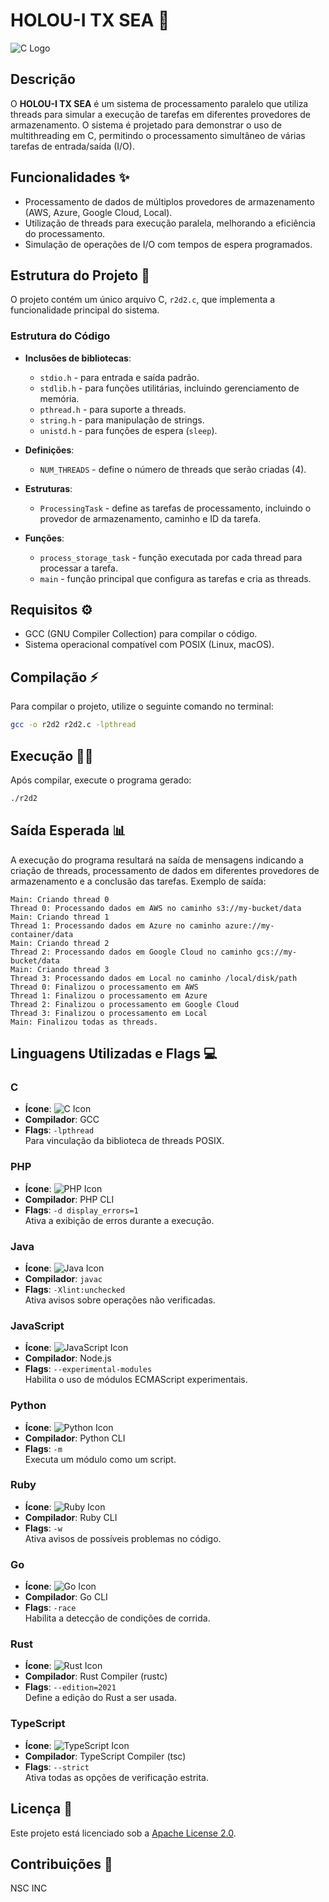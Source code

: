 
# HOLOU-I TX SEA 🚀

![C Logo](https://upload.wikimedia.org/wikipedia/commons/thumb/3/3f/C_Programming_Language.svg/1200px-C_Programming_Language.svg.png)

## Descrição
O **HOLOU-I TX SEA** é um sistema de processamento paralelo que utiliza threads para simular a execução de tarefas em diferentes provedores de armazenamento. O sistema é projetado para demonstrar o uso de multithreading em C, permitindo o processamento simultâneo de várias tarefas de entrada/saída (I/O).

## Funcionalidades ✨
- Processamento de dados de múltiplos provedores de armazenamento (AWS, Azure, Google Cloud, Local).
- Utilização de threads para execução paralela, melhorando a eficiência do processamento.
- Simulação de operações de I/O com tempos de espera programados.

## Estrutura do Projeto 📂
O projeto contém um único arquivo C, `r2d2.c`, que implementa a funcionalidade principal do sistema.

### Estrutura do Código
- **Inclusões de bibliotecas**: 
    - `stdio.h` - para entrada e saída padrão.
    - `stdlib.h` - para funções utilitárias, incluindo gerenciamento de memória.
    - `pthread.h` - para suporte a threads.
    - `string.h` - para manipulação de strings.
    - `unistd.h` - para funções de espera (`sleep`).

- **Definições**:
    - `NUM_THREADS` - define o número de threads que serão criadas (4).

- **Estruturas**:
    - `ProcessingTask` - define as tarefas de processamento, incluindo o provedor de armazenamento, caminho e ID da tarefa.

- **Funções**:
    - `process_storage_task` - função executada por cada thread para processar a tarefa.
    - `main` - função principal que configura as tarefas e cria as threads.

## Requisitos ⚙️
- GCC (GNU Compiler Collection) para compilar o código.
- Sistema operacional compatível com POSIX (Linux, macOS).

## Compilação ⚡
Para compilar o projeto, utilize o seguinte comando no terminal:

```bash
gcc -o r2d2 r2d2.c -lpthread
```

## Execução 🏃‍♂️
Após compilar, execute o programa gerado:

```bash
./r2d2
```

## Saída Esperada 📊
A execução do programa resultará na saída de mensagens indicando a criação de threads, processamento de dados em diferentes provedores de armazenamento e a conclusão das tarefas. Exemplo de saída:

```
Main: Criando thread 0
Thread 0: Processando dados em AWS no caminho s3://my-bucket/data
Main: Criando thread 1
Thread 1: Processando dados em Azure no caminho azure://my-container/data
Main: Criando thread 2
Thread 2: Processando dados em Google Cloud no caminho gcs://my-bucket/data
Main: Criando thread 3
Thread 3: Processando dados em Local no caminho /local/disk/path
Thread 0: Finalizou o processamento em AWS
Thread 1: Finalizou o processamento em Azure
Thread 2: Finalizou o processamento em Google Cloud
Thread 3: Finalizou o processamento em Local
Main: Finalizou todas as threads.
```

## Linguagens Utilizadas e Flags 💻

### C
- **Ícone**: ![C Icon](https://img.icons8.com/color/48/000000/c-programming.png)
- **Compilador**: GCC
- **Flags**: `-lpthread`  
  Para vinculação da biblioteca de threads POSIX.

### PHP
- **Ícone**: ![PHP Icon](https://img.icons8.com/color/48/000000/php.png)
- **Compilador**: PHP CLI
- **Flags**: `-d display_errors=1`  
  Ativa a exibição de erros durante a execução.

### Java
- **Ícone**: ![Java Icon](https://img.icons8.com/color/48/000000/java-coffee-cup-logo.png)
- **Compilador**: `javac`
- **Flags**: `-Xlint:unchecked`  
  Ativa avisos sobre operações não verificadas.

### JavaScript
- **Ícone**: ![JavaScript Icon](https://img.icons8.com/color/48/000000/javascript.png)
- **Compilador**: Node.js
- **Flags**: `--experimental-modules`  
  Habilita o uso de módulos ECMAScript experimentais.

### Python
- **Ícone**: ![Python Icon](https://img.icons8.com/color/48/000000/python.png)
- **Compilador**: Python CLI
- **Flags**: `-m`  
  Executa um módulo como um script.

### Ruby
- **Ícone**: ![Ruby Icon](https://img.icons8.com/color/48/000000/ruby-programming-language.png)
- **Compilador**: Ruby CLI
- **Flags**: `-w`  
  Ativa avisos de possíveis problemas no código.

### Go
- **Ícone**: ![Go Icon](https://img.icons8.com/color/48/000000/golang.png)
- **Compilador**: Go CLI
- **Flags**: `-race`  
  Habilita a detecção de condições de corrida.

### Rust
- **Ícone**: ![Rust Icon](https://img.icons8.com/color/48/000000/rust.png)
- **Compilador**: Rust Compiler (rustc)
- **Flags**: `--edition=2021`  
  Define a edição do Rust a ser usada.

### TypeScript
- **Ícone**: ![TypeScript Icon](https://img.icons8.com/color/48/000000/typescript.png)
- **Compilador**: TypeScript Compiler (tsc)
- **Flags**: `--strict`  
  Ativa todas as opções de verificação estrita.

## Licença 📜
Este projeto está licenciado sob a [Apache License 2.0](https://www.apache.org/licenses/LICENSE-2.0).

## Contribuições 🤝
NSC INC



